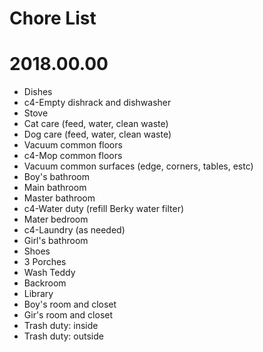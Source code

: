 # Chore List
# 2018.00.00
   * Dishes
   * c4-Empty dishrack and dishwasher
   * Stove
   * Cat care (feed, water, clean waste)
   * Dog care (feed, water, clean waste)
   * Vacuum common floors
   * c4-Mop common floors
   * Vacuum common surfaces (edge, corners, tables, estc)
   * Boy's bathroom
   * Main bathroom
   * Master bathroom
   * c4-Water duty (refill Berky water filter)
   * Mater bedroom
   * c4-Laundry (as needed)
   * Girl's bathroom
   * Shoes
   * 3 Porches
   * Wash Teddy
   * Backroom
   * Library
   * Boy's room and closet
   * Gir's room and closet
   * Trash duty: inside
   * Trash duty: outside
